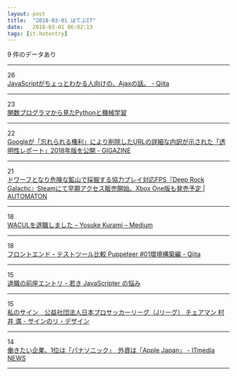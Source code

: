 ```yaml
---
layout: post
title:  "2018-03-01 はてぶIT"
date:   2018-03-01 06:02:13
tags: [it-hotentry]
---
```

9 件のデータあり

<hr><div class="row">
<div class="col-1"><span class="badge badge-pill badge-success h2">26</span></div>
<div class="col-11"><a href='https://qiita.com/otsukayuhi/items/31ee9a761ce3b978c87a' target='_blank'>JavaScriptがちょっとわかる人向けの、Ajaxの話。 - Qiita</a></div>
</div>
<hr>
<div class="row">
<div class="col-1"><span class="badge badge-pill badge-success h2">23</span></div>
<div class="col-11"><a href='https://www.slideshare.net/sakai/mlxse20180227-python' target='_blank'>関数プログラマから見たPythonと機械学習</a></div>
</div>
<hr>
<div class="row">
<div class="col-1"><span class="badge badge-pill badge-success h2">22</span></div>
<div class="col-11"><a href='https://gigazine.net/news/20180228-updating-google-rtbf-transparency-report/' target='_blank'>Googleが「忘れられる権利」により削除したURLの詳細な内訳が示された「透明性レポート」2018年版を公開 - GIGAZINE</a></div>
</div>
<hr>
<div class="row">
<div class="col-1"><span class="badge badge-pill badge-success h2">21</span></div>
<div class="col-11"><a href='http://jp.automaton.am/articles/newsjp/20180228-63750/' target='_blank'>ドワーフとなり危険な鉱山で採掘する協力プレイ対応FPS『Deep Rock Galactic』Steamにて早期アクセス販売開始。Xbox One版も発売予定 | AUTOMATON</a></div>
</div>
<hr>
<div class="row">
<div class="col-1"><span class="badge badge-pill badge-success h2">18</span></div>
<div class="col-11"><a href='https://medium.com/@Quramy/a16bb334f55f' target='_blank'>WACULを退職しました – Yosuke Kurami – Medium</a></div>
</div>
<hr>
<div class="row">
<div class="col-1"><span class="badge badge-pill badge-success h2">18</span></div>
<div class="col-11"><a href='https://qiita.com/creaith/items/212d5533f07f600b4f2a' target='_blank'>フロントエンド・テストツール比較 Puppeteer #01環境構築編 - Qiita</a></div>
</div>
<hr>
<div class="row">
<div class="col-1"><span class="badge badge-pill badge-success h2">15</span></div>
<div class="col-11"><a href='http://orgachem.hatenablog.com/entry/2018/02/28/215437' target='_blank'>退職の前座エントリ - 若き JavaScripter の悩み</a></div>
</div>
<hr>
<div class="row">
<div class="col-1"><span class="badge badge-pill badge-success h2">15</span></div>
<div class="col-11"><a href='https://www.cloudsign.jp/media/20180228-mitsurumurai/' target='_blank'>私のサイン　公益社団法人日本プロサッカーリーグ（Jリーグ） チェアマン 村井 満 - サインのリ・デザイン</a></div>
</div>
<hr>
<div class="row">
<div class="col-1"><span class="badge badge-pill badge-success h2">14</span></div>
<div class="col-11"><a href='http://www.itmedia.co.jp/news/articles/1802/28/news086.html' target='_blank'>働きたい企業、1位は「パナソニック」　外資は「Apple Japan」 - ITmedia NEWS</a></div>
</div>
<hr>
